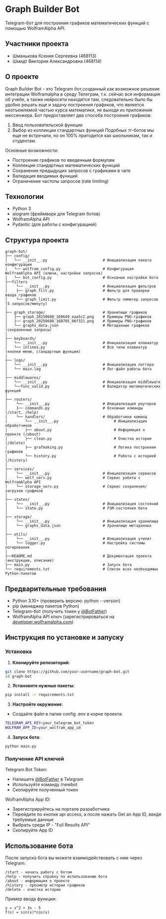 # Graph Builder Bot  
Telegram-бот для построения графиков математических функций с помощью WolframAlpha API.

## Участники проекта
- Шманькова Ксения Сергеевна (468113)  
- Шмидт Виктория Александровна (468114)  

## О проекте
Graph Builder Bot - это Telegram бот,созданный как возможное решение интеграции Wolframalpha в среду Телеграм, т.к. сейчас вся информация об учебе, а также нейросети находятся там, следовательно было бы удобно решать еще и задачу построения графиков, что является неотъемлемой частью курса математики, не выходя из приложения мессенжера.
Бот предоставляет два способа построения графиков:
1. Ввод пользовательской функции
2. Выбор из коллекции стандартных функций
Подобных тг-ботов мы еще не встречали, но он 100% пригодится как школьникам, так и студентам.

Основные возможности:
- Построение графиков по введенным формулам
- Коллекция стандартных математических функций
- Сохранение предыдущих запросов с графиками в чате 
- Валидация вводимых функций
- Ограничение частоты запросов (rate limiting)

## Технологии
- Python 3
- aiogram (фреймворк для Telegram ботов)
- WolframAlpha API
- Pydantic (для работы с конфигурацией)

## Структура проекта

```text
graph-bot/
├── config/
│   └── __init__.py                         # Инициализация пакета конфигурации
|   └── wolfram_config.py                   # Конфигурация WolframAlpha API (ключи, настройки запросов)
|   └── bot_config.py                       # Основные настройки бота
├──filters
|    └── __init__.py                        # Инициализация фильтров
│    ├── graph_filt.py                      # Фильтр для проверки ввода графиков
│    └── graph_limit.py                     # Фильтр лимитер запросов (5 запросов/минуту)
│
├── graph_storage/                          # Хранилище графиков
│   ├── graph_20250608_160649_eaa5c2.png    # Примеры PNG-графиков
│   ├── graph_20250608_160705_06f321.png    # Примеры PNG-графиков
│   └── graphs_data.json                    # Метаданные графиков (сохраненные запросы)
│
├── keyboards/                             
│   └── __init__.py                         # Инициализация клавиатур
│   └── inlines.py                          # Все типы клавиатур (кнопки меню, стандартные функции)
│
├── logs/
│   └── __init__.py                         # Инициализация логгера
│   └── main.log                            # Лог-файл работы бота
│
├── middlewares/
│   └── __init__.py                         # Инициализация middleware            
│   └──func_valid.py                        # Валидатор математических функций
│
├── routers/
|    └── __init__.py                        # Инициализация роутеров                    
│    ├── commands.py                        # Основные команды (/start, /help)
│    └── handlers/                          # Обработчики команд
|        └── __init__.py                         # Инициализация обработчиков
│        ├── about.py                            # Информация о проекте (/about)
│        ├── clean.py                            # Очистка истории (/delete)
│        ├── grafmaking.py                       # Логика построения графиков
│        └── history.py                          # Работа с историей (/history)
│    
├── services/
|    └── __init__.py                        # Инициализация сервисов           
│    └── wolf_serv.py                       # Сервис работы с WolframAlpha API
│    └── storage_serv.py                    # Сервис сохранения/загрузки графиков
│
├── states/
|    └── __init__.py                        # Инициализация состояний          
│    └── state.py                           # FSM-состояния бота
│
├── storage/
|    └── __init__.py                        # Инициализация хранилища
│    └── graphs_data.json                   # Хранилище метаданных
│          
├── utils/
|    └── __init__.py                        # Инициализация утилит
│    └── logger.py                          # Настройка системы логирования
│
├──README.md                                # Документация проекта (инструкции, описание)
├── main.py                                 # Запуск бота
└── requirements.txt                        # Список всех необходимых Python-пакетов
```

## Предварительные требования
- Python 3.10+ (проверить версию: python --version)
- pip (менеджер пакетов Python)
- Telegram-бот (получить токен у [@BotFather](https://telegram.me/BotFather))
- WolframAlpha API ключ (зарегистрироваться на [developer.wolframalpha.com](developer.wolframalpha.com))

  
## Инструкция по установке и запуску

### Установка

1. **Клонируйте репозиторий**:
```bash
git clone https://github.com/your-username/graph-bot.git
cd graph-bot
```
2. **Установите нужные пакеты**:
```bash
pip install -r requirements.txt
```
3. **Настройте окружение**:
- Создайте файл в папке config .env в корне проекта:
```bash
TELEGRAM_API_KEY=your_telegram_bot_token
WOLFRAM_APP_ID=your_wolfram_app_id
```
4. **Запуск бота**:
```dash
python main.py
```

### Получение API ключей
Telegram Bot Token:
- Напишите [@BotFather](https://telegram.me/BotFather) в Telegram
- Используйте команду /newbot
- Скопируйте полученный токен

WolframAlpha App ID:
- Зарегистрируйтесь на портале разработчика
- Перейдите по кнопке api access, а после нажать Get an App ID, введя требуемые данные
- Выбрать среди IP - "Full Results API"
- Скопируйте App ID


## Использование бота

После запуска бота вы можете взаимодействовать с ним через Telegram:

```
/start - начать работу с ботом
/help - получить справку по использованию бота
/about - информация о проекте
/history - просмотр истории графиков
/delete - очистка истории
```

Пример ввода функции:

```
y = x^2 + 3x - 5
f(x) = sin(x)*cos(x)
```

